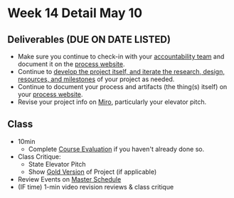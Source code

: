 # Week 14 Detail May 10

## Deliverables \(DUE ON DATE LISTED\)

* Make sure you continue to check-in with your [accountability team](../assignments/accountability_partner.md) and document it on the [process website](../website.md).
* Continue to [develop the project itself, and iterate the research, design, resources, and milestones](../project_plan/) of your project as needed.
* Continue to document your process and artifacts \(the thing\(s\) itself\) on your [process website](../website.md).
* Revise your project info on [Miro](https://miro.com/app/board/o9J_lUislM0=/), particularly your elevator pitch. 

## Class

* 10min
  * Complete [Course Evaluation](../assignments/course_evaluation.md) if you haven't already done so. 
* Class Critique:
  * State Elevator Pitch
  * Show [Gold Version](../project_plan/project_versions.md) of Project \(if applicable\)
* Review Events on [Master Schedule](./)
* \(IF time\) 1-min video revision reviews & class critique

